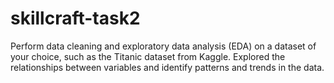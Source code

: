 # skillcraft-task2
Perform data cleaning and exploratory data analysis (EDA) on a dataset of your choice, such as the Titanic dataset from Kaggle. Explored the relationships between variables and identify patterns and trends in the data.
